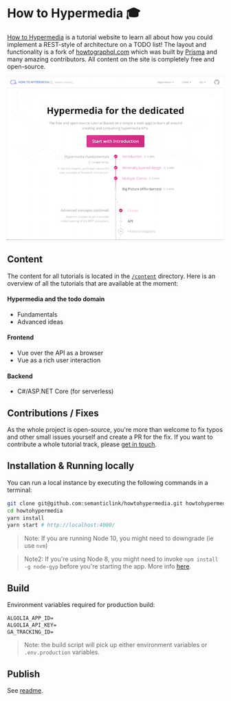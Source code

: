 # How to Hypermedia 🎓

[How to Hypermedia](https://howtohypermedia.semanticlink.io) is a tutorial website to learn all about how you could implement a REST-style of architecture on a TODO list! The layout and functionality is a fork of [howtographql.com](https://www.howtographql.com/) which was built by [Prisma](https://www.prisma.io) and many amazing contributors. All content on the site is completely free and open-source.

[![](howtohypermedia.png)](https://howtohypermedia.semanticlink.io)

## Content

The content for all tutorials is located in the  [`/content`](https://github.com/semanticlink/howtohypermedia/tree/master/content) directory. Here is an overview of all the tutorials that are available at the moment:

#### Hypermedia and the todo domain

- Fundamentals
- Advanced ideas

#### Frontend

- Vue over the API as a browser
- Vue as a rich user interaction

#### Backend

- C#/ASP.NET Core (for serverless)

## Contributions / Fixes

As the whole project is open-source, you're more than welcome to fix typos and other small issues yourself and create a PR for the fix. If you want to contribute a whole tutorial track, please [get in touch](mailto:hypermedia@semanticlink.io).

## Installation & Running locally

You can run a local instance by executing the following commands in a terminal:

```sh
git clone git@github.com:semanticlink/howtohypermedia.git howtohypermedia
cd howtohypermedia
yarn install
yarn start # http://localhost:4000/
```
> Note: If you are running Node 10, you might need to downgrade (ie use `nvm`)

> Note2: If you're using Node 8, you might need to invoke `npm install -g node-gyp` before you're starting the app. More info [here](https://github.com/gatsbyjs/gatsby/issues/1754).

## Build

Environment variables required for production build:

```
ALGOLIA_APP_ID=
ALGOLIA_API_KEY=
GA_TRACKING_ID=
```

> Note: the build script will pick up either environment variables or `.env.production` variables.

## Publish

See [readme](./deployment/Readme.md).